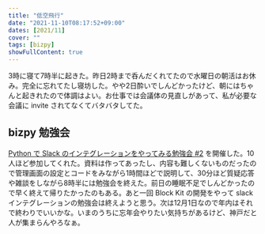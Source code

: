 ```yaml
---
title: "低空飛行"
date: "2021-11-10T08:17:52+09:00"
dates: [2021/11]
cover: ""
tags: [bizpy]
showFullContent: true
---
```


3時に寝て7時半に起きた。昨日2時まで呑んだくれてたので水曜日の朝活はお休み。完全に忘れてたし寝坊した。やや2日酔いでしんどかったけど、朝にはちゃんと起きれたので体調はよい。お仕事では会議体の見直しがあって、私が必要な会議に invite されてなくてバタバタしてた。

## bizpy 勉強会

[Python で Slack のインテグレーションをやってみる勉強会 #2](https://bizpy.connpass.com/event/229091/) を開催した。10人ほど参加してくれた。資料は作ってあったし、内容も難しくないものだったので管理画面の設定とコードをみながら1時間ほどで説明して、30分ほど質疑応答や雑談をしながら8時半には勉強会を終えた。前日の睡眠不足でしんどかったので早く終えて帰りたかったのもある。あと一回 Block Kit の開発をやって slack インテグレーションの勉強会は終えようと思う。次は12月1日なので年内はそれで終わりでいいかな。いまのうちに忘年会やりたい気持ちがあるけど、神戸だと人が集まらんやろなぁ。
